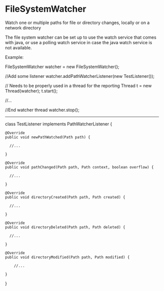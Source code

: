 # FileSystemWatcher
Watch one or multiple paths for file or directory changes, locally or on a network directory

The file system watcher can be set up to use the watch service that comes with java, or use a polling 
watch service in case the java watch service is not available.


Example:

FileSystemWatcher watcher = new FileSystemWatcher();

//Add some listener
watcher.addPathWatcherListener(new TestListener());

// Needs to be properly used in a thread for the reporting
Thread t = new Thread(watcher);
t.start();

//...

//End watcher thread
watcher.stop();



--------------------------------------


class TestListener implements PathWatcherListener {

    @Override
    public void newPathWatched(Path path) {

      //...

    }

    @Override
    public void pathChanged(Path path, Path context, boolean overflow) {

      //...

    }

    @Override
    public void directoryCreated(Path path, Path created) {

      //...

    }

    @Override
    public void directoryDeleted(Path path, Path deleted) {

      //...

    }

    @Override
    public void directoryModified(Path path, Path modified) {

     	//...

    }

  }
  